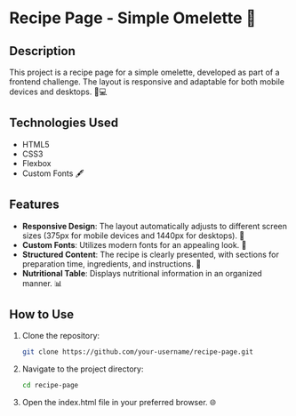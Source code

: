 # Recipe Page - Simple Omelette 🍳

## Description

This project is a recipe page for a simple omelette, developed as part of a frontend challenge. The layout is responsive and adaptable for both mobile devices and desktops. 📱💻

## Technologies Used

- HTML5
- CSS3
- Flexbox
- Custom Fonts 🖋️

## Features

- **Responsive Design**: The layout automatically adjusts to different screen sizes (375px for mobile devices and 1440px for desktops). 📏
- **Custom Fonts**: Utilizes modern fonts for an appealing look. 🎨
- **Structured Content**: The recipe is clearly presented, with sections for preparation time, ingredients, and instructions. 📜
- **Nutritional Table**: Displays nutritional information in an organized manner. 📊

## How to Use

1. Clone the repository:
   ```bash
   git clone https://github.com/your-username/recipe-page.git
   ```

2. Navigate to the project directory:
    ```bash
    cd recipe-page
    ```

3. Open the index.html file in your preferred browser. 🌐
